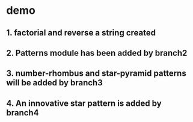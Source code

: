 # demo

## 1. factorial and reverse a string created

## 2. Patterns module has been added by branch2

## 3. number-rhombus and star-pyramid patterns will be added by branch3

## 4. An innovative star pattern is added by branch4



